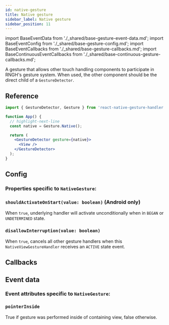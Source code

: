 ```yaml
---
id: native-gesture
title: Native gesture
sidebar_label: Native gesture
sidebar_position: 11
---
```


import BaseEventData from './\_shared/base-gesture-event-data.md';
import BaseEventConfig from './\_shared/base-gesture-config.md';
import BaseEventCallbacks from './\_shared/base-gesture-callbacks.md';
import BaseContinuousEventCallbacks from './\_shared/base-continuous-gesture-callbacks.md';

A gesture that allows other touch handling components to participate in RNGH's gesture system. When used, the other component should be the direct child of a `GestureDetector`.

## Reference

```jsx
import { GestureDetector, Gesture } from 'react-native-gesture-handler';

function App() {
  // highlight-next-line
  const native = Gesture.Native();

  return (
    <GestureDetector gesture={native}>
      <View />
    </GestureDetector>
  );
}
```

## Config

### Properties specific to `NativeGesture`:

### `shouldActivateOnStart(value: boolean)` (**Android only**)

When `true`, underlying handler will activate unconditionally when in `BEGAN` or `UNDETERMINED` state.

### `disallowInterruption(value: boolean)`

When `true`, cancels all other gesture handlers when this `NativeViewGestureHandler` receives an `ACTIVE` state event.

<BaseEventConfig />

## Callbacks

<BaseEventCallbacks />

## Event data

### Event attributes specific to `NativeGesture`:

### `pointerInside`

True if gesture was performed inside of containing view, false otherwise.

<BaseEventData />
